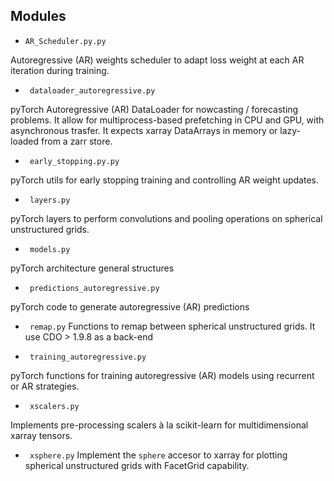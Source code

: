 ## Modules

* ```AR_Scheduler.py.py``` 

Autoregressive (AR) weights scheduler to adapt loss weight at each AR iteration during training. 

* ``` dataloader_autoregressive.py``` 

pyTorch Autoregressive (AR) DataLoader for nowcasting / forecasting problems.
It allow for multiprocess-based prefetching in CPU and GPU, with asynchronous trasfer.
It expects xarray DataArrays in memory or lazy-loaded from a zarr store. 

* ``` early_stopping.py.py``` 

pyTorch utils for early stopping training and controlling AR weight updates. 


* ``` layers.py```

pyTorch layers to perform convolutions and pooling operations on spherical unstructured grids.

* ``` models.py```

pyTorch architecture general structures

* ``` predictions_autoregressive.py```

pyTorch code to generate autoregressive (AR) predictions 

* ``` remap.py```
Functions to remap between spherical unstructured grids. 
It use CDO > 1.9.8 as a back-end 

* ``` training_autoregressive.py```

pyTorch functions for training autoregressive (AR) models using recurrent or AR strategies.

* ``` xscalers.py```

Implements pre-processing scalers à la scikit-learn for multidimensional xarray tensors.

* ``` xsphere.py```
Implement the ```sphere``` accesor to xarray for plotting spherical unstructured grids with FacetGrid capability.  

